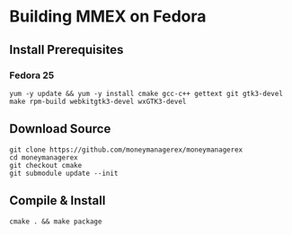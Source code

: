 # Building MMEX on Fedora

## Install Prerequisites

### Fedora 25
	yum -y update && yum -y install cmake gcc-c++ gettext git gtk3-devel make rpm-build webkitgtk3-devel wxGTK3-devel

## Download Source
	git clone https://github.com/moneymanagerex/moneymanagerex
	cd moneymanagerex
	git checkout cmake
	git submodule update --init
	
## Compile & Install
	cmake . && make package
